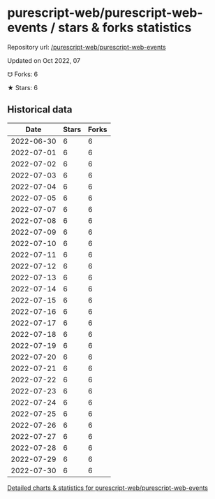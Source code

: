 # purescript-web/purescript-web-events / stars & forks statistics

Repository url: [/purescript-web/purescript-web-events](https://github.com/purescript-web/purescript-web-events)

Updated on Oct 2022, 07

☋ Forks: 6

★ Stars: 6

## Historical data
| Date | Stars | Forks |
|------|-------|-------|
| 2022-06-30 | 6 | 6 | 
| 2022-07-01 | 6 | 6 | 
| 2022-07-02 | 6 | 6 | 
| 2022-07-03 | 6 | 6 | 
| 2022-07-04 | 6 | 6 | 
| 2022-07-05 | 6 | 6 | 
| 2022-07-07 | 6 | 6 | 
| 2022-07-08 | 6 | 6 | 
| 2022-07-09 | 6 | 6 | 
| 2022-07-10 | 6 | 6 | 
| 2022-07-11 | 6 | 6 | 
| 2022-07-12 | 6 | 6 | 
| 2022-07-13 | 6 | 6 | 
| 2022-07-14 | 6 | 6 | 
| 2022-07-15 | 6 | 6 | 
| 2022-07-16 | 6 | 6 | 
| 2022-07-17 | 6 | 6 | 
| 2022-07-18 | 6 | 6 | 
| 2022-07-19 | 6 | 6 | 
| 2022-07-20 | 6 | 6 | 
| 2022-07-21 | 6 | 6 | 
| 2022-07-22 | 6 | 6 | 
| 2022-07-23 | 6 | 6 | 
| 2022-07-24 | 6 | 6 | 
| 2022-07-25 | 6 | 6 | 
| 2022-07-26 | 6 | 6 | 
| 2022-07-27 | 6 | 6 | 
| 2022-07-28 | 6 | 6 | 
| 2022-07-29 | 6 | 6 | 
| 2022-07-30 | 6 | 6 | 


[Detailed charts & statistics for purescript-web/purescript-web-events](https://reviewgithub.com/rep/purescript-web/purescript-web-events)
